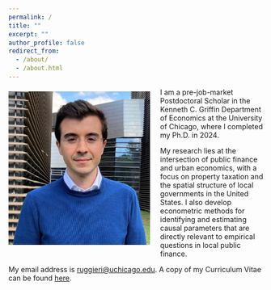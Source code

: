 ```yaml
---
permalink: /
title: ""
excerpt: ""
author_profile: false
redirect_from: 
  - /about/
  - /about.html
---
```


<img class="img-responsive" style="float: left; margin: 7px 20px 20px 0px;" src="/images/profile.JPG" width="280">
I am a pre-job-market Postdoctoral Scholar in the Kenneth C. Griffin Department of Economics at the University of Chicago, where I completed my Ph.D. in 2024.

My research lies at the intersection of public finance and urban economics, with a focus on property taxation and the spatial structure of local governments in the United States. I also develop econometric methods for identifying and estimating causal parameters that are directly relevant to empirical questions in local public finance.

My email address is [ruggieri@uchicago.edu](mailto:ruggieri@uchicago.edu). A copy of my Curriculum Vitae can be found [here](/files/CV_FrancescoRuggieri.pdf).